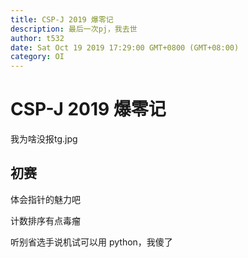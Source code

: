 ```yaml
---
title: CSP-J 2019 爆零记
description: 最后一次pj，我去世
author: t532
date: Sat Oct 19 2019 17:29:00 GMT+0800 (GMT+08:00)
category: OI
---
```


# CSP-J 2019 爆零记

我为啥没报tg.jpg

## 初赛

体会指针的魅力吧

计数排序有点毒瘤

听别省选手说机试可以用 python，我傻了
